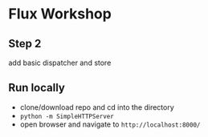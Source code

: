 # Flux Workshop

## Step 2
add basic dispatcher and store

## Run locally
- clone/download repo and cd into the directory
- `python -m SimpleHTTPServer`
- open browser and navigate to `http://localhost:8000/`